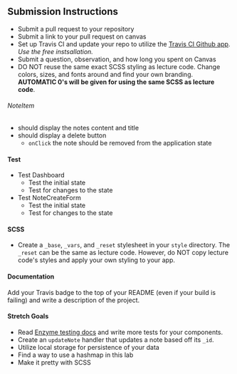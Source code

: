 ## Submission Instructions
  * Submit a pull request to your repository
  * Submit a link to your pull request on canvas
  * Set up Travis CI and update your repo to utilize the [Travis CI Github app](https://github.com/marketplace/travis-ci). *Use the free instsallation.*
  * Submit a question, observation, and how long you spent on Canvas  
  * DO NOT reuse the same exact SCSS styling as lecture code. Change colors, sizes, and fonts around and find your own branding. **AUTOMATIC 0's will be given for using the same SCSS as lecture code**. 

###### NoteItem
* should display the notes content and title
* should display a delete button
  * `onClick` the note should be removed from the application state

#### Test
* Test Dashboard
  * Test the initial state
  * Test for changes to the state
* Test NoteCreateForm
  * Test the initial state
  * Test for changes to the state
 
 #### SCSS
 * Create a `_base`, `_vars`, and `_reset` stylesheet in your `style` directory. The `_reset` can be the same as lecture code. However, do NOT copy lecture code's styles and apply your own styling to your app. 

#### Documentation  
Add your Travis badge to the top of your README (even if your build is failing) and write a description of the project. 

#### Stretch Goals
* Read [Enzyme testing docs](https://github.com/airbnb/enzyme/blob/master/docs/api/mount.md) and write more tests for your components.
* Create an `updateNote` handler that updates a note based off its `_id`. 
* Utilize local storage for persistence of your data
* Find a way to use a hashmap in this lab
* Make it pretty with SCSS
